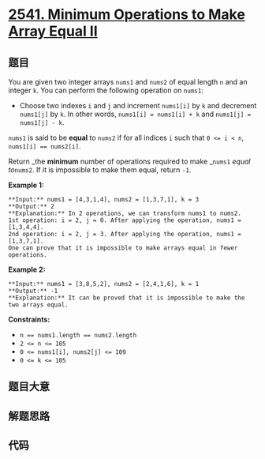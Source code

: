 # [2541. Minimum Operations to Make Array Equal II](https://leetcode.com/problems/minimum-operations-to-make-array-equal-ii)

## 题目

You are given two integer arrays `nums1` and `nums2` of equal length `n` and
an integer `k`. You can perform the following operation on `nums1`:

  * Choose two indexes `i` and `j` and increment `nums1[i]` by `k` and decrement `nums1[j]` by `k`. In other words, `nums1[i] = nums1[i] + k` and `nums1[j] = nums1[j] - k`.

`nums1` is said to be **equal** to `nums2` if for all indices `i` such that `0
<= i < n`, `nums1[i] == nums2[i]`.

Return _the **minimum** number of operations required to make _`nums1` _equal
to_`nums2`. If it is impossible to make them equal, return `-1`.



**Example 1:**

    
    
    **Input:** nums1 = [4,3,1,4], nums2 = [1,3,7,1], k = 3
    **Output:** 2
    **Explanation:** In 2 operations, we can transform nums1 to nums2.
    1st operation: i = 2, j = 0. After applying the operation, nums1 = [1,3,4,4].
    2nd operation: i = 2, j = 3. After applying the operation, nums1 = [1,3,7,1].
    One can prove that it is impossible to make arrays equal in fewer operations.

**Example 2:**

    
    
    **Input:** nums1 = [3,8,5,2], nums2 = [2,4,1,6], k = 1
    **Output:** -1
    **Explanation:** It can be proved that it is impossible to make the two arrays equal.
    



**Constraints:**

  * `n == nums1.length == nums2.length`
  * `2 <= n <= 105`
  * `0 <= nums1[i], nums2[j] <= 109`
  * `0 <= k <= 105`


## 题目大意

## 解题思路

## 代码

```javascript

```
